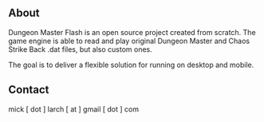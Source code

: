 About
-------

Dungeon Master Flash is an open source project created from scratch.
The game engine is able to read and play original Dungeon Master and
Chaos Strike Back .dat files, but also custom ones.

The goal is to deliver a flexible solution for running on desktop and mobile.

Contact
-------

mick [ dot ] larch [ at ] gmail [ dot ] com